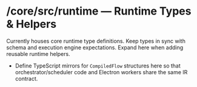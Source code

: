 # /core/src/runtime — Runtime Types & Helpers

Currently houses core runtime type definitions. Keep types in sync with schema
and execution engine expectations. Expand here when adding reusable runtime
helpers.
- Define TypeScript mirrors for `CompiledFlow` structures here so that
  orchestrator/scheduler code and Electron workers share the same IR contract.
